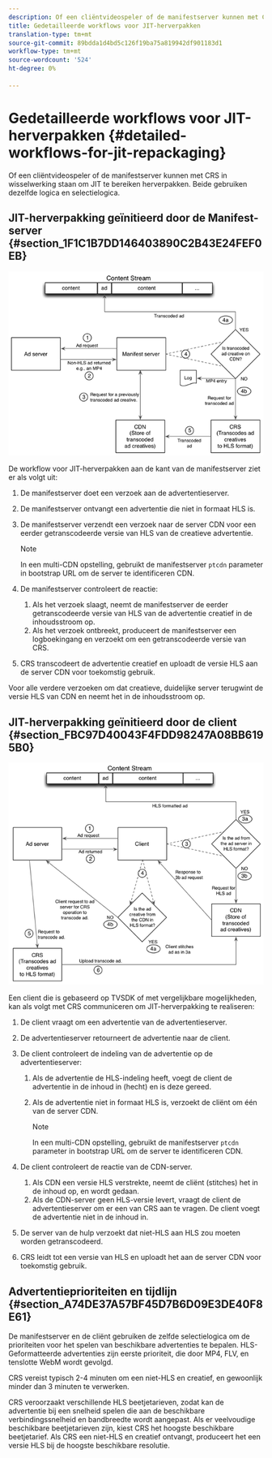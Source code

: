 ```yaml
---
description: Of een cliëntvideospeler of de manifestserver kunnen met CRS in wisselwerking staan om JIT te bereiken herverpakken. Beide gebruiken dezelfde logica en selectielogica.
title: Gedetailleerde workflows voor JIT-herverpakken
translation-type: tm+mt
source-git-commit: 89bdda1d4bd5c126f19ba75a819942df901183d1
workflow-type: tm+mt
source-wordcount: '524'
ht-degree: 0%

---
```



# Gedetailleerde workflows voor JIT-herverpakken {#detailed-workflows-for-jit-repackaging}

Of een cliëntvideospeler of de manifestserver kunnen met CRS in wisselwerking staan om JIT te bereiken herverpakken. Beide gebruiken dezelfde logica en selectielogica.

## JIT-herverpakking geïnitieerd door de Manifest-server {#section_1F1C1B7DD146403890C2B43E24FEF0EB}

![](assets/ssai_JIT-workflow_web.png)

De workflow voor JIT-herverpakken aan de kant van de manifestserver ziet er als volgt uit:

1. De manifestserver doet een verzoek aan de advertentieserver.
1. De manifestserver ontvangt een advertentie die niet in formaat HLS is.
1. De manifestserver verzendt een verzoek naar de server CDN voor een eerder getranscodeerde versie van HLS van de creatieve advertentie.

   >[!NOTE]
   >
   >In een multi-CDN opstelling, gebruikt de manifestserver `ptcdn` parameter in bootstrap URL om de server te identificeren CDN.

1. De manifestserver controleert de reactie:

   1. Als het verzoek slaagt, neemt de manifestserver de eerder getranscodeerde versie van HLS van de advertentie creatief in de inhoudsstroom op.
   1. Als het verzoek ontbreekt, produceert de manifestserver een logboekingang en verzoekt om een getranscodeerde versie van CRS.

1. CRS transcodeert de advertentie creatief en uploadt de versie HLS aan de server CDN voor toekomstig gebruik.

Voor alle verdere verzoeken om dat creatieve, duidelijke server terugwint de versie HLS van CDN en neemt het in de inhoudsstroom op.

## JIT-herverpakking geïnitieerd door de client {#section_FBC97D40043F4FDD98247A08BB6195B0}

<!--<a id="fig_hkn_ndt_3z"></a>-->

![](assets/ssai_JIT-workflow_client_web.png)

Een client die is gebaseerd op TVSDK of met vergelijkbare mogelijkheden, kan als volgt met CRS communiceren om JIT-herverpakking te realiseren:

1. De client vraagt om een advertentie van de advertentieserver.
1. De advertentieserver retourneert de advertentie naar de client.
1. De client controleert de indeling van de advertentie op de advertentieserver:

   1. Als de advertentie de HLS-indeling heeft, voegt de client de advertentie in de inhoud in (hecht) en is deze gereed.
   1. Als de advertentie niet in formaat HLS is, verzoekt de cliënt om één van de server CDN.

      >[!NOTE]
      >
      >In een multi-CDN opstelling, gebruikt de manifestserver `ptcdn` parameter in bootstrap URL om de server te identificeren CDN.

1. De client controleert de reactie van de CDN-server.

   1. Als CDN een versie HLS verstrekte, neemt de cliënt (stitches) het in de inhoud op, en wordt gedaan.
   1. Als de CDN-server geen HLS-versie levert, vraagt de client de advertentieserver om er een van CRS aan te vragen. De client voegt de advertentie niet in de inhoud in.

1. De server van de hulp verzoekt dat niet-HLS aan HLS zou moeten worden getranscodeerd.
1. CRS leidt tot een versie van HLS en uploadt het aan de server CDN voor toekomstig gebruik.

## Advertentieprioriteiten en tijdlijn {#section_A74DE37A57BF45D7B6D09E3DE40F8E61}

De manifestserver en de cliënt gebruiken de zelfde selectielogica om de prioriteiten voor het spelen van beschikbare advertenties te bepalen. HLS-Geformatteerde advertenties zijn eerste prioriteit, die door MP4, FLV, en tenslotte WebM wordt gevolgd.

CRS vereist typisch 2-4 minuten om een niet-HLS en creatief, en gewoonlijk minder dan 3 minuten te verwerken.

CRS veroorzaakt verschillende HLS beetjetarieven, zodat kan de advertentie bij een snelheid spelen die aan de beschikbare verbindingssnelheid en bandbreedte wordt aangepast. Als er veelvoudige beschikbare beetjetarieven zijn, kiest CRS het hoogste beschikbare beetjetarief. Als CRS een niet-HLS en creatief ontvangt, produceert het een versie HLS bij de hoogste beschikbare resolutie.
